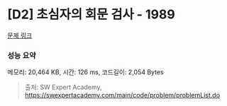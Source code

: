 # [D2] 초심자의 회문 검사 - 1989 

[문제 링크](https://swexpertacademy.com/main/code/problem/problemDetail.do?contestProbId=AV5PyTLqAf4DFAUq) 

### 성능 요약

메모리: 20,464 KB, 시간: 126 ms, 코드길이: 2,054 Bytes



> 출처: SW Expert Academy, https://swexpertacademy.com/main/code/problem/problemList.do